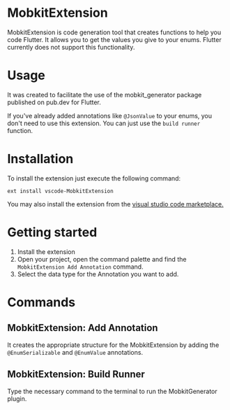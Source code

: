 # MobkitExtension

MobkitExtension is code generation tool that creates functions to help you code Flutter. It allows you to get the values ​​you give to your enums. Flutter currently does not support this functionality.

# Usage

It was created to facilitate the use of the mobkit_generator package published on pub.dev for Flutter.

If you've already added annotations like `@JsonValue` to your enums, you don't need to use this extension. You can just use the `build runner` function.

# Installation

To install the extension just execute the following command:

 `ext install vscode-MobkitExtension`

You may also install the extension from the [ visual studio code marketplace.](https://marketplace.visualstudio.com/)

# Getting started
1. Install the extension
2. Open your project, open the command palette and find the `MobkitExtension Add Annotation` command.
3. Select the data type for the Annotation you want to add.

# Commands

## MobkitExtension: Add Annotation

It creates the appropriate structure for the MobkitExtension by adding the `@EnumSerializable` and `@EnumValue` annotations.

## MobkitExtension: Build Runner

Type the necessary command to the terminal to run the MobkitGenerator plugin.